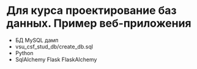 #  Для курса проектирование баз данных. Пример веб-приложения
- БД MySQL дамп 
- vsu_csf_stud_db/create_db.sql
- Python
- SqlAlchemy Flask FlaskAlchemy
